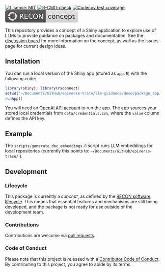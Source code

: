 
<!-- README.md is generated from README.Rmd. Please edit that file. -->
<!-- The code to render this README is stored in .github/workflows/render-readme.yaml -->
<!-- Variables marked with double curly braces will be transformed beforehand: -->
<!-- `packagename` is extracted from the DESCRIPTION file -->
<!-- `gh_repo` is extracted via a special environment variable in GitHub Actions -->
<!-- # llmguidance <img src="man/figures/logo.svg" align="right" width="120" /> -->
<!-- badges: start -->

[![License:
MIT](https://img.shields.io/badge/License-MIT-yellow.svg)](https://opensource.org/license/mit/)
[![R-CMD-check](https://github.com/epiverse-trace/llm-guidance/actions/workflows/R-CMD-check.yaml/badge.svg)](https://github.com/epiverse-trace/llm-guidance/actions/workflows/R-CMD-check.yaml)
[![Codecov test
coverage](https://codecov.io/gh/epiverse-trace/llm-guidance/branch/main/graph/badge.svg)](https://app.codecov.io/gh/epiverse-trace/llm-guidance?branch=main)
[![lifecycle-concept](https://raw.githubusercontent.com/reconverse/reconverse.github.io/master/images/badge-concept.svg)](https://www.reconverse.org/lifecycle.html#concept)
<!-- badges: end -->

This repository provides a concept of a Shiny application to explore use
of LLMs to provide guidance on packages and documentation. See the
[discussion
board](https://github.com/orgs/epiverse-trace/discussions/75) for more
information on the concept, as well as the issues page for current
design ideas.

## Installation

You can run a local version of the Shiny app (stored as `app.R`) with
the following code:

``` r
library(shiny); library(rsconnect)
setwd("~/Documents/GitHub/epiverse-trace/llm-guidance/demo/package_app/")
runApp()
```

You will need an [OpenAI API account](https://platform.openai.com/) to
run the app. The app sources your stored local credentials from
`data/credentials.csv`, where the `value` column defines the API key.

## Example

The `scripts/generate_doc_embeddings.R` script runs LLM embeddings for
local repositories (currently this points to:
`~/Documents/GitHub/epiverse-trace/` ).

## Development

### Lifecycle

This package is currently a *concept*, as defined by the [RECON software
lifecycle](https://www.reconverse.org/lifecycle.html). This means that
essential features and mechanisms are still being developed, and the
package is not ready for use outside of the development team.

### Contributions

Contributions are welcome via [pull
requests](https://github.com/epiverse-trace/llm-guidance/pulls).

### Code of Conduct

Please note that this project is released with a [Contributor Code of
Conduct](https://github.com/epiverse-trace/.github/blob/main/CODE_OF_CONDUCT.md).
By contributing to this project, you agree to abide by its terms.
